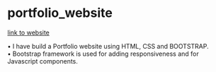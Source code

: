 # portfolio_website
[link to website](https://gulshank721.github.io/portfolio_website2/Index.html)

• I have build a Portfolio website using HTML, CSS and BOOTSTRAP.\
• Bootstrap framework is used for adding responsiveness and for Javascript components. 
